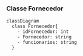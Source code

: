 ### Classe Fornecedor
```mermaid
classDiagram
  class Fornecedor{
    - idFornecedor: int
    - Fornecedor: string
    - funcionarios: string
  }

```

